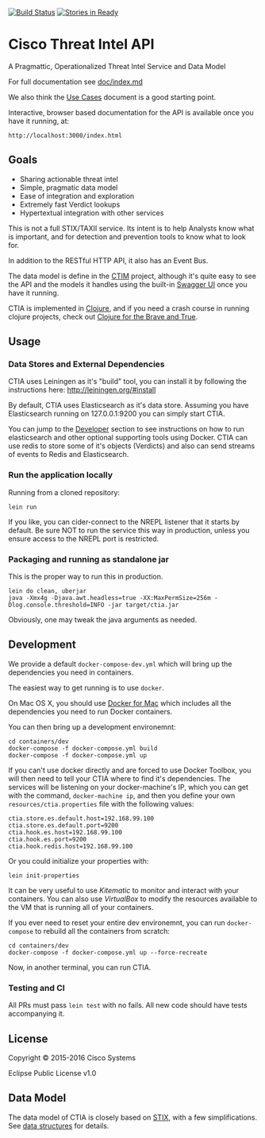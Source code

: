 [![Build Status](https://travis-ci.org/threatgrid/ctia.svg?branch=master)](https://travis-ci.org/threatgrid/ctia)
[![Stories in Ready](https://badge.waffle.io/threatgrid/ctia.png?label=ready&title=Ready)](https://waffle.io/threatgrid/ctia)
# Cisco Threat Intel API

A Pragmattic, Operationalized Threat Intel Service and Data Model

For full documentation see [doc/index.md](doc/index.md)

We also think the [Use Cases](doc/use_cases.md) document is a good
starting point.

Interactive, browser based documentation for the API is available once
you have it running, at:

    http://localhost:3000/index.html

## Goals

 * Sharing actionable threat intel
 * Simple, pragmatic data model
 * Ease of integration and exploration
 * Extremely fast Verdict lookups
 * Hypertextual integration with other services

This is not a full STIX/TAXII service.  Its intent is to help
Analysts know what is important, and for detection and prevention
tools to know what to look for.

In addition to the RESTful HTTP API, it also has an Event Bus.

The data model is define in the [CTIM](/threatgrid/ctim) project,
although it's quite easy to see the API and the models it handles
using the built-in [Swagger UI](http://localhost:3000/index.html) once
you have it running.

CTIA is implemented in [Clojure](http://clojure.org), and if you need
a crash course in running clojure projects, check out
[Clojure for the Brave and True](http://www.braveclojure.com/getting-started/).

## Usage

### Data Stores and External Dependencies

CTIA uses Leiningen as it's "build" tool, you can install it by
following the instructions here: http://leiningen.org/#install

By default, CTIA uses Elasticsearch as it's data store.  Assuming you
have Elasticsearch running on 127.0.0.1:9200 you can simply start
CTIA.

You can jump to the [Developer](#Developer) section to see instructions
on how to run elasticsearch and other optional supporting tools using
Docker.  CTIA can use redis to store some of it's objects (Verdicts)
and also can send streams of events to Redis and Elasticsearch.

### Run the application locally

Running from a cloned repository:

`lein run`

If you like, you can cider-connect to the NREPL listener that it
starts by default.  Be sure NOT to run the service this way in
production, unless you ensure access to the NREPL port is restricted.

### Packaging and running as standalone jar

This is the proper way to run this in production.

```
lein do clean, uberjar
java -Xmx4g -Djava.awt.headless=true -XX:MaxPermSize=256m -Dlog.console.threshold=INFO -jar target/ctia.jar
```

Obviously, one may tweak the java arguments as needed.

## Development

We provide a default `docker-compose-dev.yml` which will bring up the
dependencies you need in containers.


The easiest way to get running is to use `docker`.

On Mac OS X, you should use
[Docker for Mac](https://docs.docker.com/docker-for-mac/) which
includes all the dependencies you need to run Docker containers.

You can then bring up a development environemnt:

```
cd containers/dev
docker-compose -f docker-compose.yml build
docker-compose -f docker-compose.yml up
```

If you can't use docker directly and are forced to use Docker Toolbox,
you will then need to tell your CTIA where to find it's dependencies.
The services will be listening on your docker-machine's IP, which you
can get with the command, `docker-machine ip`, and then you define
your own `resources/ctia.properties` file with the following values:

```
ctia.store.es.default.host=192.168.99.100
ctia.store.es.default.port=9200
ctia.hook.es.host=192.168.99.100
ctia.hook.es.port=9200
ctia.hook.redis.host=192.168.99.100
```

Or you could initialize your properties with:

```
lein init-properties
```

It can be very useful to use _Kitematic_ to monitor and interact with
your containers.  You can also use _VirtualBox_ to modify the
resources available to the VM that is running all of your containers.

If you ever need to reset your entire dev environemnt, you can run
`docker-compose` to rebuild all the containers from scratch:

```
cd containers/dev
docker-compose -f docker-compose.yml up --force-recreate
```

Now, in another terminal, you can run CTIA.


### Testing and CI

All PRs must pass `lein test` with no fails.  All new code should have
tests accompanying it.

## License

Copyright © 2015-2016 Cisco Systems

Eclipse Public License v1.0

## Data Model

The data model of CTIA is closely based on
[STIX](http://stixproject.github.io/data-model/), with a few
simplifications.  See [data structures](doc/data_structures.md) for details.
